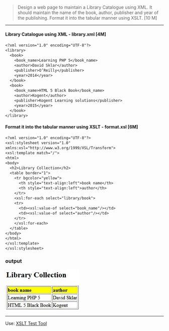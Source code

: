 > Design a web page to maintain a Library Catalogue using XML. 
It should maintain the name of the book, author, publisher and year of the publishing. 
Format it into the tabular manner using XSLT. [10 M]
***
#### Library Catalogue using XML - library.xml [4M]
```
<?xml version="1.0" encoding="UTF-8"?>
<library>
  <book>
    <book_name>Learning PHP 5</book_name>
    <author>David Sklar</author>
    <publisher>O’Reilly</publisher>    
    <year>2014</year>
  </book>
  <book>
    <book_name>HTML 5 Black Book</book_name>
    <author>Kogent</author>
    <publisher>Kogent Learning solutions</publisher>    
    <year>2015</year>
  </book>
</library>
```

#### Format it into the tabular manner using XSLT - format.xsl [6M]
```
<?xml version="1.0" encoding="UTF-8"?>
<xsl:stylesheet version="1.0" xmlns:xsl="http://www.w3.org/1999/XSL/Transform">
<xsl:template match="/">
<html> 
<body>
  <h2>Library Collection</h2>
  <table border="1">
    <tr bgcolor="yellow">
      <th style="text-align:left">book name</th>
      <th style="text-align:left">author</th>
    </tr>
    <xsl:for-each select="library/book">
    <tr>
      <td><xsl:value-of select="book_name"/></td>
      <td><xsl:value-of select="author"/></td>
    </tr>
    </xsl:for-each>
  </table>
</body>
</html>
</xsl:template>
</xsl:stylesheet>
```

### output
![Output](Q4a_output.JPG)

***
Use: [XSLT Test Tool](https://xslttest.appspot.com/)
